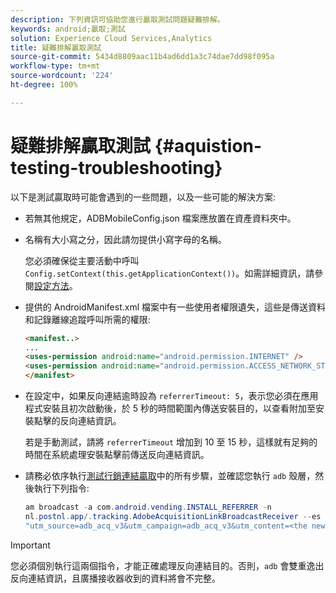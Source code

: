 ```yaml
---
description: 下列資訊可協助您進行贏取測試問題疑難排解。
keywords: android;贏取;測試
solution: Experience Cloud Services,Analytics
title: 疑難排解贏取測試
source-git-commit: 5434d8809aac11b4ad6dd1a3c74dae7dd98f095a
workflow-type: tm+mt
source-wordcount: '224'
ht-degree: 100%

---
```



# 疑難排解贏取測試 {#aquistion-testing-troubleshooting}

以下是測試贏取時可能會遇到的一些問題，以及一些可能的解決方案:

* 若無其他規定，ADBMobileConfig.json 檔案應放置在資產資料夾中。

* 名稱有大小寫之分，因此請勿提供小寫字母的名稱。

   您必須確保從主要活動中呼叫 `Config.setContext(this.getApplicationContext())`。如需詳細資訊，請參閱[設定方法](../configuration/methods.md)。

* 提供的 AndroidManifest.xml 檔案中有一些使用者權限遺失，這些是傳送資料和記錄離線追蹤呼叫所需的權限:

   ```html
   <manifest..>
   ... 
   <uses-permission android:name="android.permission.INTERNET" />
   <uses-permission android:name="android.permission.ACCESS_NETWORK_STATE" />
   </manifest>
   ```

* 在設定中，如果反向連結逾時設為 `referrerTimeout: 5`，表示您必須在應用程式安裝且初次啟動後，於 5 秒的時間範圍內傳送安裝目的，以查看附加至安裝點擊的反向連結資訊。

   若是手動測試，請將 `referrerTimeout` 增加到 10 至 15 秒，這樣就有足夠的時間在系統處理安裝點擊前傳送反向連結資訊。

* 請務必依序執行[測試行銷連結贏取](t-t-testing-marketing-link-acquisition.md)中的所有步驟，並確認您執行 `adb` 殼層，然後執行下列指令:

   ```java
   am broadcast -a com.android.vending.INSTALL_REFERRER -n 
   nl.postnl.app/.tracking.AdobeAcquisitionLinkBroadcastReceiver --es "referrer"
   "utm_source=adb_acq_v3&utm_campaign=adb_acq_v3&utm_content=<the newly generated id at step #7>"
   ```

>[!IMPORTANT]
>
>您必須個別執行這兩個指令，才能正確處理反向連結目的。否則，`adb` 會雙重逸出反向連結資訊，且廣播接收器收到的資料將會不完整。
